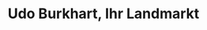 ---
title: "Udo Burkhart, Ihr Landmarkt"
url: /bad-bergzabern/udo-burkhart-ihr-landmarkt/
shop: Garten-Center
---